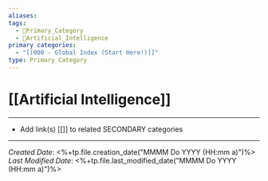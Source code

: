 ```yaml
---
aliases: 
tags:
  - 🥇Primary_Category
  - 🧠Artificial_Intelligence
primary categories:
  - "[[000 - Global Index (Start Here!)]]"
type: Primary Category
---
```

# [[Artificial Intelligence]]

***

* Add link(s) [[]] to related SECONDARY categories

***

*Created Date*: <%+tp.file.creation_date("MMMM Do YYYY (HH:mm a)")%>  
*Last Modified Date*: <%+tp.file.last_modified_date("MMMM Do YYYY (HH:mm a)")%>
